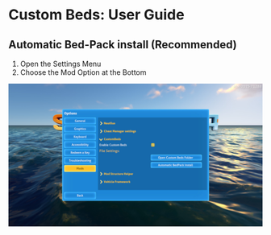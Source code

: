 # Custom Beds: User Guide

## Automatic Bed-Pack install (Recommended)

1. Open the Settings Menu
2. Choose the Mod Option at the Bottom
   
![Step 2 Image](https://github.com/Alexius25/Subnautica-Mods/blob/25fe648f7f174703d34e14de1309494560ba3f79/docs/images/CustomBedsUser1.png "Step 2")
